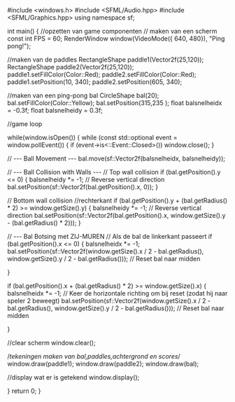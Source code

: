  #include <windows.h> 
#include <SFML/Audio.hpp> 
#include <SFML/Graphics.hpp>
 using namespace sf;

 int main() {
 //opzetten van game componenten 
 // maken van een scherm
 const int FPS = 60;
 RenderWindow window(VideoMode({ 640, 480}), "Ping pong!");


  //maken van de paddles
    RectangleShape paddle1(Vector2f(25,120));
    RectangleShape paddle2(Vector2f(25,120));
    paddle1.setFillColor(Color::Red);
    paddle2.setFillColor(Color::Red);
    paddle1.setPosition(10, 340);
    paddle2.setPosition(605, 340);

   //maken van een ping-pong bal
    CircleShape bal(20);
    bal.setFillColor(Color::Yellow);
    bal.setPosition(315,235 );
    float balsnelheidx = -0.3f;
    float balsnelheidy = 0.3f;

  //game loop 
 
while(window.isOpen())
{
	while (const std::optional event = window.pollEvent())
	{
		if (event->is<::Event::Closed>())
			window.close();
	}


// --- Ball Movement ---
bal.move(sf::Vector2f(balsnelheidx, balsnelheidy));

// --- Ball Collision with Walls ---
// Top wall collision
if (bal.getPosition().y <= 0) {
	balsnelheidy *= -1; // Reverse vertical direction
	bal.setPosition(sf::Vector2f(bal.getPosition().x, 0)); 
}

// Bottom wall collision
//rechterkant
if (bal.getPosition().y + (bal.getRadius() * 2) >= window.getSize().y) {
	balsnelheidy *= -1; // Reverse vertical direction
	bal.setPosition(sf::Vector2f(bal.getPosition().x, window.getSize().y - (bal.getRadius() * 2))); 
}


// --- Bal Botsing met ZIJ-MUREN
// Als de bal de linkerkant passeert 
if (bal.getPosition().x <= 0) {
	balsnelheidx *= -1; 
	bal.setPosition(sf::Vector2f(window.getSize().x / 2 - bal.getRadius(), window.getSize().y / 2 - bal.getRadius())); // Reset bal naar midden
	
	
}

if (bal.getPosition().x + (bal.getRadius() * 2) >= window.getSize().x) {
	balsnelheidx *= -1; // Keer de horizontale richting om bij reset (zodat hij naar speler 2 beweegt)
	bal.setPosition(sf::Vector2f(window.getSize().x / 2 - bal.getRadius(), window.getSize().y / 2 - bal.getRadius())); // Reset bal naar midden
	
	
}
 
 //clear scherm
 window.clear();
 
 /*tekeningen maken van bal,paddles,achtergrond en scores*/
        window.draw(paddle1);
        window.draw(paddle2);
        window.draw(bal);

  //display wat er is getekend
   window.display();
    
  }
    return 0;
}
